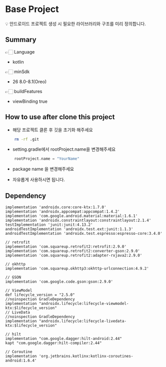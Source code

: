 # Base Project

<aside>
💡 안드로이드 프로젝트 생성 시 필요한 라이브러리와 구조를 미리 정의합니다.
</aside>

## Summary
👉🏻 Language
- kotlin

👉🏻 minSdk
- 26 8.0-8.1(Oreo)

👉🏻 buildFeatures
- viewBinding true

## How to use after clone this project
- 해당 프로젝트 클론 후 깃을 초기화 해주세요
```bash
    rm -rf .git
```

- setting.gradle에서 rootProject.name을 변경해주세요
```groovy
    rootProject.name = "YourName"
```

- package name 을 변경해주세요

- 자유롭게 사용하시면 됩니다.


## Dependency

    implementation 'androidx.core:core-ktx:1.7.0'
    implementation 'androidx.appcompat:appcompat:1.4.2'
    implementation 'com.google.android.material:material:1.6.1'
    implementation 'androidx.constraintlayout:constraintlayout:2.1.4'
    testImplementation 'junit:junit:4.13.2'
    androidTestImplementation 'androidx.test.ext:junit:1.1.3'
    androidTestImplementation 'androidx.test.espresso:espresso-core:3.4.0'

    // retrofit
    implementation 'com.squareup.retrofit2:retrofit:2.9.0'
    implementation 'com.squareup.retrofit2:converter-gson:2.9.0'
    implementation 'com.squareup.retrofit2:adapter-rxjava2:2.9.0'

    // okhttp
    implementation 'com.squareup.okhttp3:okhttp-urlconnection:4.9.2'

    // GSON
    implementation 'com.google.code.gson:gson:2.9.0'

    // ViewModel
    def lifecycle_version = "2.5.0"
    //noinspection GradleDependency
    implementation "androidx.lifecycle:lifecycle-viewmodel-ktx:$lifecycle_version"
    // LiveData
    //noinspection GradleDependency
    implementation "androidx.lifecycle:lifecycle-livedata-ktx:$lifecycle_version"

    // hilt
    implementation "com.google.dagger:hilt-android:2.44"
    kapt "com.google.dagger:hilt-compiler:2.44"

    // Coroutine
    implementation 'org.jetbrains.kotlinx:kotlinx-coroutines-android:1.6.4'
